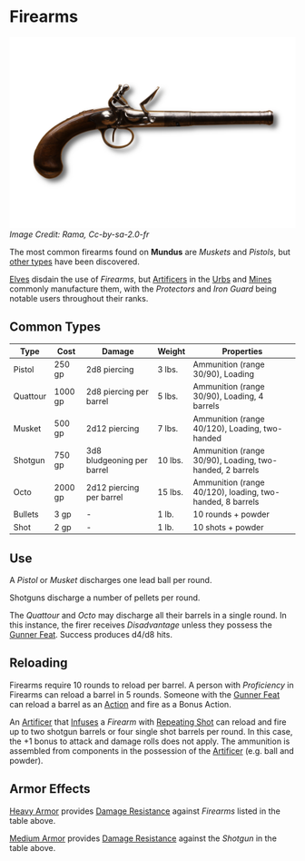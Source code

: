 # Firearms
![Flintlock Pistol](images/flintlock-pistol.jpg)
*Image Credit: Rama, Cc-by-sa-2.0-fr*

The most common firearms found on **Mundus** are *Muskets* and *Pistols*, but [other types](../background/artifacts.md) have been discovered.

[Elves](../background/elves.md) disdain the use of *Firearms*, but [Artificers](artificer.md) in the [Urbs](../background/urbs.md)
and [Mines](../background/mines.md) commonly manufacture them, with the *Protectors* and *Iron Guard* being notable users
throughout their ranks.

## Common Types

| Type     | Cost    | Damage                     | Weight  | Properties                                                |
| -------- | ------- | -------------------------- | ------- | --------------------------------------------------------- |
| Pistol   | 250 gp  | 2d8 piercing               | 3 lbs.  | Ammunition (range 30/90), Loading                         |
| Quattour | 1000 gp | 2d8 piercing per barrel    | 5 lbs.  | Ammunition (range 30/90), Loading, 4 barrels              |
| Musket   | 500 gp  | 2d12 piercing              | 7 lbs.  | Ammunition (range 40/120), Loading, two-handed            |
| Shotgun  | 750 gp  | 3d8 bludgeoning per barrel | 10 lbs. | Ammunition (range 30/90), Loading, two-handed, 2 barrels  |
| Octo     | 2000 gp | 2d12 piercing per barrel   | 15 lbs. | Ammunition (range 40/120), loading, two-handed, 8 barrels |
| Bullets  | 3 gp    |             -              | 1 lb.   | 10 rounds + powder                                        |
| Shot     | 2 gp    |             -              | 1 lb.   | 10 shots + powder                                         |

## Use

A *Pistol* or *Musket* discharges one lead ball per round.

Shotguns discharge a number of pellets per round.

The *Quattour* and *Octo* may discharge all their barrels in a single round. In this instance, the firer receives *Disadvantage* unless they possess
the [Gunner Feat]. Success produces d4/d8 hits.

## Reloading

Firearms require 10 rounds to reload per barrel. A person with *Proficiency* in Firearms can reload a barrel in 5 rounds.
Someone with the [Gunner Feat] can reload a barrel as an [Action] and fire as a Bonus Action.

An [Artificer](artificer.md) that [Infuses] a *Firearm* with [Repeating Shot] can reload and fire up to two shotgun barrels or four single shot barrels
per round. In this case, the +1 bonus to attack and damage rolls does not apply. The ammunition is assembled from components in the possession of the
[Artificer](artificer.md) (e.g. ball and powder).

## Armor Effects

[Heavy Armor] provides [Damage Resistance] against *Firearms* listed in the table above.

[Medium Armor] provides [Damage Resistance] against the *Shotgun* in the table above.

[Repeating Shot]: https://www.dndbeyond.com/sources/tcoe/artificer#RepeatingShot
[Gunner Feat]: https://www.dndbeyond.com/feats/gunner
[Infuses]: https://www.dndbeyond.com/sources/tcoe/artificer#ArtificerInfusions
[Heavy Armor]: https://www.dndbeyond.com/sources/basic-rules/equipment#HeavyArmor
[Medium Armor]: https://www.dndbeyond.com/sources/basic-rules/equipment#MediumArmor
[Damage Resistance]: https://www.dndbeyond.com/sources/basic-rules/combat#DamageResistanceandVulnerability
[Action]: https://www.dndbeyond.com/sources/basic-rules/combat#ActionsinCombat
